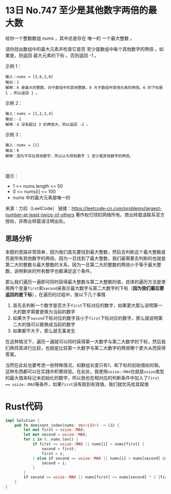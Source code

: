 # 13日 No.747 至少是其他数字两倍的最大数
给你一个整数数组 nums ，其中总是存在 唯一的 一个最大整数 。

请你找出数组中的最大元素并检查它是否 至少是数组中每个其他数字的两倍 。如果是，则返回 最大元素的下标 ，否则返回 -1 。



示例 1：

    输入：nums = [3,6,1,0]
    输出：1
    解释：6 是最大的整数，对于数组中的其他整数，6 大于数组中其他元素的两倍。6 的下标是 1 ，所以返回 1 。
示例 2：

    输入：nums = [1,2,3,4]
    输出：-1
    解释：4 没有超过 3 的两倍大，所以返回 -1 。
示例 3：

    输入：nums = [1]
    输出：0
    解释：因为不存在其他数字，所以认为现有数字 1 至少是其他数字的两倍。
 

提示：

- 1 <= nums.length <= 50
- 0 <= nums[i] <= 100
- nums 中的最大元素是唯一的


来源：力扣（LeetCode）
链接：https://leetcode-cn.com/problems/largest-number-at-least-twice-of-others
著作权归领扣网络所有。商业转载请联系官方授权，非商业转载请注明出处。

## 思路分析

本题的思路非常简单，因为我们首先要找到最大整数，然后去判断这个最大整数是否是所有其他数字的两倍，因为一旦找到了最大整数，我们最需要去判断的也就是第二大的整数与最大整数的关系，因为一旦第二大的整数的两倍小于等于最大整数，说明剩余的所有数字也都满足这个条件。

那么我们遍历一遍即可同时获得最大整数与第二大整数的值，具体的遍历方法是使用两个变量`first`和`second`来表示最大数字与第二大数字的下标（**因为我们最后要返回的是下标**），在遍历的过程中，做以下几个事情
1. 首先去判断一个数字是否大于`first`下标对应的数字，如果更大那么说明第一大的数字需要更换为当前的数字
2. 如果大于`second`下标对应的数字且小于`first`下标对应的数字，那么就说明第二大的值可以替换成当前的数字
3. 如果都不大于，那么就无事发生

在这种情况下，遍历一遍就可以同时获得第一大数字与第二大数字的下标，然后我们再将其进行比较，也就是比较第一大数字与第二大数字的两倍哪个更大从而获得答案。

当然在此处也要考虑一些特殊情况，如数组长度只有1，和下标的初始值如何取。这种东西都可以在实践中积累经验。在此处，我使用`usize::MAX`也就是`usize`类型的最大值来标记未初始化的数字。所以我也在相对应的判断条件中加入了`first == usize::MAX`等条件，如果`first`没有取到有效值，我们就优先给其赋值

# Rust代码
```rust
impl Solution {
    pub fn dominant_index(nums: Vec<i32>) -> i32 {
        let mut first = usize::MAX;
        let mut second = usize::MAX;
        for i in 0..nums.len() {
            if first == usize::MAX || nums[i] > nums[first] {
                second = first;
                first = i;
            } else if second == usize::MAX || nums[i] > nums[second] && i != first {
                second = i;
            }
        }
        if second == usize::MAX || nums[first] >= nums[second] * 2 {first as i32} else {-1}
    }
}
```